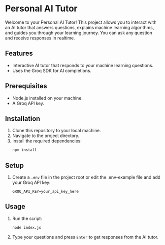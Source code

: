 # Personal AI Tutor

Welcome to your Personal AI Tutor! This project allows you to interact with an AI tutor that answers questions, explains machine learning algorithms, and guides you through your learning journey. You can ask any question and receive responses in realtime.

## Features

- Interactive AI tutor that responds to your machine learning questions.
- Uses the Groq SDK for AI completions.

## Prerequisites

- Node.js installed on your machine.
- A Groq API key.

## Installation

1. Clone this repository to your local machine.
2. Navigate to the project directory.
3. Install the required dependencies:
    ```bash
    npm install
    ```

## Setup

1. Create a `.env` file in the project root or edit the .env-example file  and add your Groq API key:
    ```env
    GROQ_API_KEY=your_api_key_here
    ```

## Usage

1. Run the script:
    ```bash
    node index.js
    ```
2. Type your questions and press `Enter` to get responses from the AI tutor.
